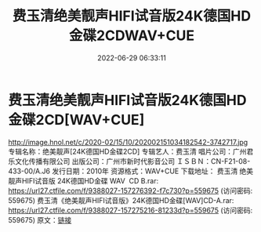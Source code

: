 ﻿---
title: 费玉清绝美靓声HIFI试音版24K德国HD金碟2CDWAV+CUE
date: 2022-06-29 06:33:11
categories: WAV车载音乐、镜像
tags: 华语中文
---
# 费玉清绝美靓声HIFI试音版24K德国HD金碟2CD[WAV+CUE]

http://image.hnol.net/c/2020-02/15/10/202002151034182542-3742717.jpg
专辑名称：绝美靓声[24K德国HD金碟2CD]
专辑艺人：费玉清
唱片公司：广州君乐文化传播有限公司
出版公司：广州市新时代影音公司
ＩＳＢＮ：CN-F21-08-433-00/A.J6
发行日期：2010年
资源格式：WAV+CUE
下载地址：
费玉清 绝美靓声HIFI试音版 24K德国HD金碟 WAV  CD B.rar:
https://url27.ctfile.com/f/9388027-157276392-f7c730?p=559675
(访问密码: 559675)
费玉清《绝美靓声HIFI试音版》24K德国HD金碟[WAV]CD-A.rar: https://url27.ctfile.com/f/9388027-157275216-81233d?p=559675
(访问密码: 559675)
原文：[链接](https://blog.sina.com.cn/s/blog_1647c7e7601030y1j.html)